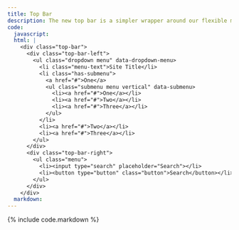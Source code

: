 ```yaml
---
title: Top Bar
description: The new top bar is a simpler wrapper around our flexible menu components.
code:
  javascript:
  html: |
    <div class="top-bar">
      <div class="top-bar-left">
        <ul class="dropdown menu" data-dropdown-menu>
          <li class="menu-text">Site Title</li>
          <li class="has-submenu">
            <a href="#">One</a>
            <ul class="submenu menu vertical" data-submenu>
              <li><a href="#">One</a></li>
              <li><a href="#">Two</a></li>
              <li><a href="#">Three</a></li>
            </ul>
          </li>
          <li><a href="#">Two</a></li>
          <li><a href="#">Three</a></li>
        </ul>
      </div>
      <div class="top-bar-right">
        <ul class="menu">
          <li><input type="search" placeholder="Search"></li>
          <li><button type="button" class="button">Search</button></li>
        </ul>
      </div>
    </div>
  markdown:
---
```

{% include code.markdown %}

